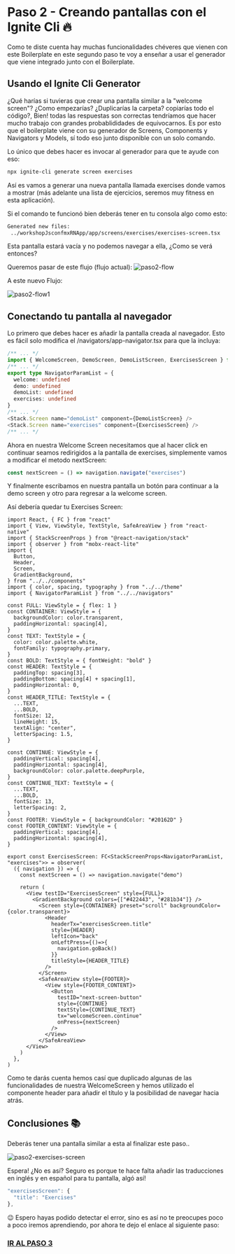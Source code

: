 # Paso 2 - Creando pantallas con el Ignite Cli 🔥

Como te diste cuenta hay muchas funcionalidades chéveres que vienen con este Boilerplate en este segundo paso te voy a enseñar a usar el generador que viene integrado junto con el Boilerplate.

## Usando el Ignite Cli Generator

¿Qué harías si tuvieras que crear una pantalla similar a la "welcome screen"? ¿Como empezarías? ¿Duplicarías la carpeta? copiarías todo el código?, Bien! todas las respuestas son correctas tendríamos que hacer mucho trabajo con grandes probablididades de equivocarnos. Es por esto que el boilerplate viene con su generador de Screens, Components y Navigators y Models, sí todo eso junto disponible con un solo comando.

Lo único que debes hacer es invocar al generador para que te ayude con eso:

```bash
npx ignite-cli generate screen exercises
```

Así es vamos a generar una nueva pantalla llamada exercises donde vamos a mostrar (más adelante una lista de ejercicios, seremos muy fitness en esta aplicación).

Si el comando te funcionó bien deberás tener en tu consola algo como esto:

```bash
Generated new files:
 ../workshopJsconfmxRNApp/app/screens/exercises/exercises-screen.tsx
```

Esta pantalla estará vacía y no podemos navegar a ella, ¿Como se verá entonces?

Queremos pasar de este flujo (flujo actual):
![paso2-flow](https://raw.githubusercontent.com/seagomezar/workshopJsconfmxRNApp/step2/workshop-images/paso2-flow.png "paso2-flow")

A este nuevo Flujo:

![paso2-flow1](https://raw.githubusercontent.com/seagomezar/workshopJsconfmxRNApp/step2/workshop-images/paso2-flow1.png "paso2-flow1")

## Conectando tu pantalla al navegador

Lo primero que debes hacer es añadir la pantalla creada al navegador. Esto es fácil solo modifica el /navigators/app-navigator.tsx para que la incluya:

```ts script
/** ... */
import { WelcomeScreen, DemoScreen, DemoListScreen, ExercisesScreen } from "../screens"
/** ... */
export type NavigatorParamList = {
  welcome: undefined
  demo: undefined
  demoList: undefined
  exercises: undefined
}
/** ... */
<Stack.Screen name="demoList" component={DemoListScreen} />
<Stack.Screen name="exercises" component={ExercisesScreen} />
/** ... */
```

Ahora en nuestra Welcome Screen necesitamos que al hacer click en continuar seamos redirigidos a la pantalla de exercises, simplemente vamos a modificar el metodo nextScreen:

```ts script
const nextScreen = () => navigation.navigate("exercises")
```

Y finalmente escribamos en nuestra pantalla un botón para continuar a la demo screen y otro para regresar a la welcome screen.

Así debería quedar tu Exercises Screen:

```tsx script
import React, { FC } from "react"
import { View, ViewStyle, TextStyle, SafeAreaView } from "react-native"
import { StackScreenProps } from "@react-navigation/stack"
import { observer } from "mobx-react-lite"
import {
  Button,
  Header,
  Screen,
  GradientBackground,
} from "../../components"
import { color, spacing, typography } from "../../theme"
import { NavigatorParamList } from "../../navigators"

const FULL: ViewStyle = { flex: 1 }
const CONTAINER: ViewStyle = {
  backgroundColor: color.transparent,
  paddingHorizontal: spacing[4],
}
const TEXT: TextStyle = {
  color: color.palette.white,
  fontFamily: typography.primary,
}
const BOLD: TextStyle = { fontWeight: "bold" }
const HEADER: TextStyle = {
  paddingTop: spacing[3],
  paddingBottom: spacing[4] + spacing[1],
  paddingHorizontal: 0,
}
const HEADER_TITLE: TextStyle = {
  ...TEXT,
  ...BOLD,
  fontSize: 12,
  lineHeight: 15,
  textAlign: "center",
  letterSpacing: 1.5,
}

const CONTINUE: ViewStyle = {
  paddingVertical: spacing[4],
  paddingHorizontal: spacing[4],
  backgroundColor: color.palette.deepPurple,
}
const CONTINUE_TEXT: TextStyle = {
  ...TEXT,
  ...BOLD,
  fontSize: 13,
  letterSpacing: 2,
}
const FOOTER: ViewStyle = { backgroundColor: "#20162D" }
const FOOTER_CONTENT: ViewStyle = {
  paddingVertical: spacing[4],
  paddingHorizontal: spacing[4],
}

export const ExercisesScreen: FC<StackScreenProps<NavigatorParamList, "exercises">> = observer(
  ({ navigation }) => {
    const nextScreen = () => navigation.navigate("demo")

    return (
      <View testID="ExercisesScreen" style={FULL}>
        <GradientBackground colors={["#422443", "#281b34"]} />
          <Screen style={CONTAINER} preset="scroll" backgroundColor={color.transparent}>
            <Header
              headerTx="exercisesScreen.title"
              style={HEADER}
              leftIcon="back"
              onLeftPress={()=>{
                navigation.goBack()
              }}
              titleStyle={HEADER_TITLE}
            />
          </Screen>
          <SafeAreaView style={FOOTER}>
            <View style={FOOTER_CONTENT}>
              <Button
                testID="next-screen-button"
                style={CONTINUE}
                textStyle={CONTINUE_TEXT}
                tx="welcomeScreen.continue"
                onPress={nextScreen}
              />
            </View>
          </SafeAreaView>
      </View>
    )
  },
)

```

Como te darás cuenta hemos casí que duplicado algunas de las funcionalidades de nuestra WelcomeScreen y hemos utilizado el componente header para añadir el título y la posibilidad de navegar hacia atrás.

## Conclusiones 📚

Deberás tener una pantalla similar a esta al finalizar este paso..

![paso2-exercises-screen](https://raw.githubusercontent.com/seagomezar/workshopJsconfmxRNApp/step2/workshop-images/paso2-exercises-screen.png "paso2-exercises-screen")

Espera! ¿No es así? Seguro es porque te hace falta añadir las traducciones en inglés y en español para tu pantalla, algó así!

```ts script
"exercisesScreen": {
  "title": "Exercises"
},
```

😉 Espero hayas podido detectar el error, sino es así no te preocupes
poco a poco iremos aprendiendo, por ahora te dejo el enlace al siguiente paso:

### [IR AL PASO 3](https://github.com/seagomezar/workshopJsconfmxRNApp/tree/step3)
